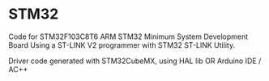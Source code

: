 # STM32
Code for STM32F103C8T6 ARM STM32 Minimum System Development Board
Using a ST-LINK V2 programmer with STM32 ST-LINK Utility.


Driver code generated with STM32CubeMX, using HAL lib
OR
Arduino IDE / AC++
